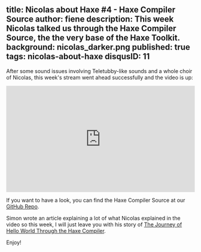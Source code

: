 title: Nicolas about Haxe #4 - Haxe Compiler Source
author: fiene
description: This week Nicolas talked us through the Haxe Compiler Source, the the very base of the Haxe Toolkit.
background: nicolas_darker.png
published: true
tags: nicolas-about-haxe
disqusID: 11
---

After some sound issues involving Teletubby-like sounds and a whole choir of Nicolas, this week's stream went ahead successfully and the video is up:

<div style="text-align:center" markdown="1">
	<div style="position:relative;height:0;padding-bottom:56.25%"><iframe src="https://www.youtube.com/embed/wE26yH7AYNo?ecver=2" width="640" height="360" frameborder="0" style="position:absolute;width:100%;height:100%;left:0"><a href="https://www.youtube.com/watch?feature=player_embedded&v=wE26yH7AYNo" target="_blank">
        <img src="https://img.youtube.com/vi/wE26yH7AYNo/0.jpg" alt="Nicolas about Haxe Episode 3 Macros in Haxe" />
    </a></iframe></div>
</div>

If you want to have a look, you can find the Haxe Compiler Source at our [GitHub Repo](https://github.com/HaxeFoundation/haxe).

Simon wrote an article explaining a lot of what Nicolas explained in the video so this week, I will just leave you with his story of [The Journey of Hello World Through the Haxe Compiler](https://haxe.org/blog/the-journey-of-hello-world-through-the-haxe-compiler-part-1/).

Enjoy!
